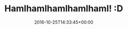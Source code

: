 ---
retweeted: false
source: <a href="http://twitter.com" rel="nofollow">Twitter Web Client</a>
entities:
  hashtags: []
  symbols: []
  user_mentions: []
  urls:
  - url: https://t.co/jdztFCPguL
    expanded_url: https://twitter.com/depone/status/790917471096213504
    display_url: twitter.com/depone/status/…
    indices:
    - '25'
    - '48'
display_text_range:
- '0'
- '48'
favorite_count: '1'
id_str: '790924312953970692'
truncated: false
retweet_count: '0'
id: '790924312953970692'
possibly_sensitive: false
created_at: Tue Oct 25 14:33:45 +0000 2016
favorited: false
full_text: Hamlhamlhamlhamlhaml! :D
lang: cy
quote_url: https://twitter.com/depone/status/790917471096213504
tags:
- pesos:twitter
date: '2016-10-25T14:33:45+00:00'
src: https://twitter.com/bascht/status/790924312953970692
original_url: https://twitter.com/bascht/status/790924312953970692
type: twitter_tweet
text: Hamlhamlhamlhamlhaml! :D
title: Hamlhamlhamlhamlhaml! :D

---